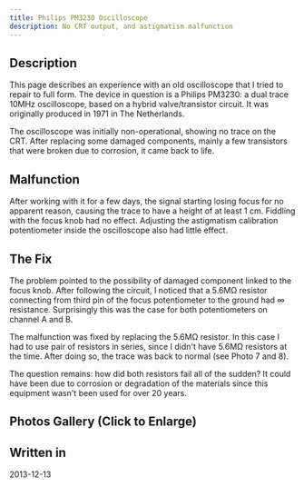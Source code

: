 ```yaml
---
title: Philips PM3230 Oscilloscope
description: No CRT output, and astigmatism malfunction
---
```


<!--<gallery images="[{
        'url':'https://cdn.photoswipe.com/photoswipe-demo-images/photos/1/img-2500.jpg',
        'thumbUrl': 'https://cdn.photoswipe.com/photoswipe-demo-images/photos/1/img-200.jpg',
        'width': 1875,
        'height': 2500 
    },
        {
            'url':
                'https://cdn.photoswipe.com/photoswipe-demo-images/photos/2/img-2500.jpg',
            'thumbUrl':
                'https://cdn.photoswipe.com/photoswipe-demo-images/photos/2/img-200.jpg',
            'width': 1669,
            'height': 2500
        },
        {
            'url':
                'https://cdn.photoswipe.com/photoswipe-demo-images/photos/3/img-2500.jpg',
            'thumbUrl':
                'https://cdn.photoswipe.com/photoswipe-demo-images/photos/3/img-200.jpg',
            'width': 2500,
            'height': 1666
        }
    ]"
/>-->

<section class="splash-image">
    <gallery images="[{
        'url': '/images/pm3230/01.jpg',
        'thumb': '/images/pm3230/thumbs/01.jpg',
        'width': 2304,
        'height': 1728
    }]" />

</section>


Description
-----------

This page describes an experience with an old oscilloscope that I tried to repair to full form. The device in question is a Philips PM3230: a dual trace 10MHz oscilloscope, based on a hybrid valve/transistor circuit. It was originally produced in 1971 in The Netherlands.

The oscilloscope was initially non-operational, showing no trace on the CRT. After replacing some damaged components, mainly a few transistors that were broken due to corrosion, it came back to life.

Malfunction
-----------

<div class="wrap-right">
<gallery images="[{
        'url': '/images/pm3230/09.jpg',
        'thumb': '/images/pm3230/thumbs/09.jpg',
        'width': 2304,
        'height': 1728
    }]" />
</div>

After working with it for a few days, the signal starting losing focus for no apparent reason, causing the trace to have a height of at least 1 cm. Fiddling with the focus knob had no effect. Adjusting the astigmatism calibration potentiometer inside the oscilloscope also had little effect.

The Fix
-------

<div class="wrap-right">
<gallery images="[{
        'url': '/images/pm3230/06.jpg',
        'thumb': '/images/pm3230/thumbs/06.jpg',
        'width': 2304,
        'height': 1728
    }]" />
</div>

The problem pointed to the possibility of damaged component linked to the focus knob. After following the circuit, I noticed that a 5.6MΩ resistor connecting from third pin of the focus potentiometer to the ground had ∞ resistance. Surprisingly this was the case for both potentiometers on channel A and B.

The malfunction was fixed by replacing the 5.6MΩ resistor. In this case I had to use pair of resistors in series, since I didn't have 5.6MΩ resistors at the time. After doing so, the trace was back to normal (see Photo 7 and 8).

The question remains: how did both resistors fail all of the sudden? It could have been due to corrosion or degradation of the materials since this equipment wasn't been used for over 20 years.

Photos Gallery (Click to Enlarge)
---------------------------------

<gallery images="[{
        'url': '/images/pm3230/01.jpg',
        'thumb': '/images/pm3230/thumbs/01.jpg',
        'width': 2304,
        'height': 1728
    },{
        'url': '/images/pm3230/02.jpg',
        'thumb': '/images/pm3230/thumbs/02.jpg',
        'width': 2304,
        'height': 1728
    },{
        'url': '/images/pm3230/03.jpg',
        'thumb': '/images/pm3230/thumbs/03.jpg',
        'width': 2304,
        'height': 1728
    },{
        'url': '/images/pm3230/04.jpg',
        'thumb': '/images/pm3230/thumbs/04.jpg',
        'width': 2304,
        'height': 1728
    },{
        'url': '/images/pm3230/05.jpg',
        'thumb': '/images/pm3230/thumbs/05.jpg',
        'width': 2304,
        'height': 1728
    },{
        'url': '/images/pm3230/06.jpg',
        'thumb': '/images/pm3230/thumbs/06.jpg',
        'width': 2304,
        'height': 1728
    },{
        'url': '/images/pm3230/07.jpg',
        'thumb': '/images/pm3230/thumbs/07.jpg',
        'width': 2304,
        'height': 1728
    },{
        'url': '/images/pm3230/08.jpg',
        'thumb': '/images/pm3230/thumbs/08.jpg',
        'width': 2304,
        'height': 1728
    },{
        'url': '/images/pm3230/09.jpg',
        'thumb': '/images/pm3230/thumbs/09.jpg',
        'width': 1728,
        'height': 2304
    },]" />


Written in
----------

2013-12-13